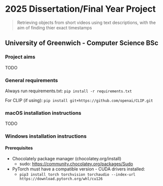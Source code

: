 # 2025 Dissertation/Final Year Project
> Retrieving objects from short videos using text descriptions, with the aim of finding thier exact timestamps
## University of Greenwich - Computer Science BSc
### Project aims
TODO

### General requirements
Always run requirements.txt: `pip install -r requirements.txt`

For CLIP (if using): `pip install git+https://github.com/openai/CLIP.git`

### macOS installation instructions
TODO


### Windows installation instructions
#### Prerequisites
 - Chocolately package manager (chocolatey.org/install)
    - sudo: https://community.chocolatey.org/packages/Sudo
 - PyTorch must have a compatible version - CUDA drivers installed:
    - `pip3 install torch torchvision torchaudio --index-url https://download.pytorch.org/whl/cu126`
